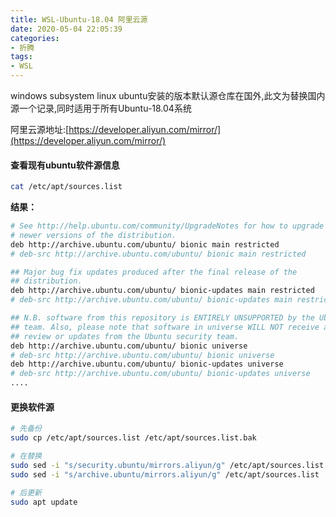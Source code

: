 ```yaml
---
title: WSL-Ubuntu-18.04 阿里云源
date: 2020-05-04 22:05:39
categories: 
- 折腾
tags:
- WSL
---
```


windows subsystem linux ubuntu安装的版本默认源仓库在国外,此文为替换国内源一个记录,同时适用于所有Ubuntu-18.04系统

阿里云源地址:[https://developer.aliyun.com/mirror/](https://developer.aliyun.com/mirror/)

#### 查看现有ubuntu软件源信息

```bash
cat /etc/apt/sources.list
```

**结果：**

```sh
# See http://help.ubuntu.com/community/UpgradeNotes for how to upgrade to
# newer versions of the distribution.
deb http://archive.ubuntu.com/ubuntu/ bionic main restricted
# deb-src http://archive.ubuntu.com/ubuntu/ bionic main restricted

## Major bug fix updates produced after the final release of the
## distribution.
deb http://archive.ubuntu.com/ubuntu/ bionic-updates main restricted
# deb-src http://archive.ubuntu.com/ubuntu/ bionic-updates main restricted

## N.B. software from this repository is ENTIRELY UNSUPPORTED by the Ubuntu
## team. Also, please note that software in universe WILL NOT receive any
## review or updates from the Ubuntu security team.
deb http://archive.ubuntu.com/ubuntu/ bionic universe
# deb-src http://archive.ubuntu.com/ubuntu/ bionic universe
deb http://archive.ubuntu.com/ubuntu/ bionic-updates universe
# deb-src http://archive.ubuntu.com/ubuntu/ bionic-updates universe
....
```

#### 更换软件源

```bash
# 先备份
sudo cp /etc/apt/sources.list /etc/apt/sources.list.bak  

# 在替换
sudo sed -i "s/security.ubuntu/mirrors.aliyun/g" /etc/apt/sources.list
sudo sed -i "s/archive.ubuntu/mirrors.aliyun/g" /etc/apt/sources.list

# 后更新
sudo apt update
```
